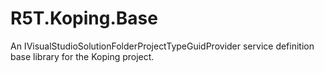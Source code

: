 # R5T.Koping.Base
An IVisualStudioSolutionFolderProjectTypeGuidProvider service definition base library for the Koping project.
